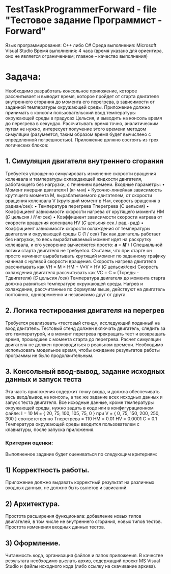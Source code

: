 # TestTaskProgrammerForward - file "Тестовое задание Программист - Forward"
Язык программирования: C++ либо C#
Среда выполнения: Microsoft Visual Studio
Время выполнения: 4 часа (время указано для ориентира, оно не является ограничением; главное
– качество выполнения)

# Задача:
Необходимо разработать консольное приложение, которое рассчитывает и выводит время,
которое пройдет от старта двигателя внутреннего сгорания до момента его перегрева, в
зависимости от заданной температуры окружающей среды. Приложение должно принимать с
консоли пользовательский ввод температуры окружающей среды в градусах Цельсия, и выводить
на консоль время до перегрева в секундах. Рассчитывать время точно, аналитическим путем не
нужно, интересует получение этого времени методом симуляции (разумеется, таким образом
время будет вычислено с определенной погрешностью).
Приложение должно состоять из трех логических блоков:

## 1. Симуляция двигателя внутреннего сгорания
Требуется упрощенно симулировать изменение скорости вращения коленвала и температуры
охлаждающей жидкости двигателя, работающего без нагрузки, с течением времени. Входные
параметры:
• Момент инерции двигателя I (кг∙м∙м)
• Кусочно-линейная зависимость крутящего момента M, вырабатываемого двигателем, от
скорости вращения коленвала V (крутящий момент в Н∙м, скорость вращения в
радиан/сек):
• Температура перегрева Tперегрева (C цельсия)
• Коэффициент зависимости скорости нагрева от крутящего момента HM (𝐶 цельсия / 𝐻∙𝑚∙сек)
• Коэффициент зависимости скорости нагрева от скорости вращения коленвала HV (𝐶 цельсия∙сек / рад ∙ рад)
• Коэффициент зависимости скорости охлаждения от температуры двигателя и окружающей
среды C (1 / сек)
Так как двигатель работает без нагрузки, то весь вырабатываемый момент идет на раскрутку
коленвала, и его ускорение вычисляется просто: 𝒂 = 𝑴 / 𝐈
Специальной логики старта двигателя не требуется. Считаем, что при старте он просто начинает
вырабатывать крутящий момент по заданному графику начиная с нулевой скорости вращения.
Скорость нагрева двигателя рассчитывать как VH = M × HM + V×V × HV (𝐶 цельсия/сек)
Скорость охлаждения двигателя рассчитывать как VC = C × (Tсреды - Тдвигателя) (𝐶 цельсия /сек)
Температура двигателя до момента старта должна равняться температуре окружающей среды.
Нагрев и охлаждение, рассчитанные по формулам выше, действуют на двигатель постоянно,
одновременно и независимо друг от друга.

## 2. Логика тестирования двигателя на перегрев
Требуется реализовать «тестовый стенд», исследующий поданный на вход двигатель. Тестовый
стенд должен включать двигатель, следить за его температурой, и в момент перегрева
прекращать тест и возвращать время, прошедшее с момента старта до перегрева.
Расчет симуляции двигателя не должен производиться в реальном времени. Необходимо
использовать модельное время, чтобы ожидание результатов работы программы не было
продолжительным.

## 3. Консольный ввод-вывод, задание исходных данных и запуск теста
Эта часть приложения содержит точку входа, и должна обеспечивать весь ввод/вывод на консоль,
а так же задание всех исходных данных и запуск теста двигателя. Все исходные данные, кроме
температуры окружающей среды, нужно задать в коде или в конфигурационном файле:
I = 10
M = { 20, 75, 100, 105, 75, 0 } при V = { 0, 75, 150, 200, 250, 300 } соответственно
Tперегрева = 110
HM = 0.01
HV = 0.0001
C = 0.1
Температура окружающей среды вводится пользователем с клавиатуры, после запуска
приложения.

### Критерии оценки:
Выполненное задание будет оцениваться по следующим критериям:

## 1) Корректность работы. 
Приложение должно выдавать корректный результат на различных
входных данных, не должно быть вылетов и зависаний.

## 2) Архитектура. 
Простота расширения функционала: добавление новых типов двигателей, в
том числе не внутреннего сгорания, новых типов тестов. Простота изменения входных
данных тестов.

## 3) Оформление. 
Читаемость кода, организация файлов и папок приложения.
В качестве результата необходимо выслать архив, содержащий проект MS Visual Studio и файлы
исходного кода (либо ссылку на скачивание архива).

